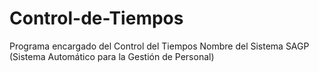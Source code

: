 # Control-de-Tiempos
Programa encargado del Control del Tiempos
Nombre del Sistema SAGP (Sistema Automático para la Gestión de Personal)
